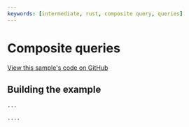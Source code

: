 ```yaml
---
keywords: [intermediate, rust, composite query, queries]
---
```


# Composite queries

[View this sample's code on GitHub](https://github.com/thebigfilecom/examples/)

## Building the example


```bash
...
```



```bash
....
```
